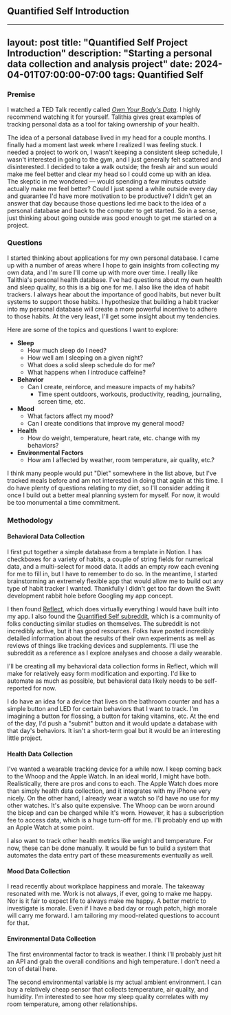 ## Quantified Self Introduction

---
layout: post
title: "Quantified Self Project Introduction"
description: "Starting a personal data collection and analysis project"
date: 2024-04-01T07:00:00-07:00
tags: Quantified Self
---

### Premise

I watched a TED Talk recently called [*Own Your Body's Data*](https://www.youtube.com/watch?v=_GMVTJ9ZKVc). I highly recommend watching it for yourself. Talithia gives great examples of tracking personal data as a tool for taking ownership of your health. 

The idea of a personal database lived in my head for a couple months. I finally had a moment last week where I realized I was feeling stuck. I needed a project to work on, I wasn't keeping a consistent sleep schedule, I wasn't interested in going to the gym, and I just generally felt scattered and disinterested. I decided to take a walk outside; the fresh air and sun would make me feel better and clear my head so I could come up with an idea. The skeptic in me wondered &mdash; would spending a few minutes outside actually make me feel better? Could I just spend a while outside every day and guarantee I'd have more motivation to be productive? I didn't get an answer that day because those questions led me back to the idea of a personal database and back to the computer to get started. So in a sense, just thinking about going outside was good enough to get me started on a project.

### Questions

I started thinking about applications for my own personal database. I came up with a number of areas where I hope to gain insights from collecting my own data, and I'm sure I'll come up with more over time. I really like Talithia's personal health database. I've had questions about my own health and sleep quality, so this is a big one for me. I also like the idea of habit trackers. I always hear about the importance of good habits, but never built systems to support those habits. I hypothesize that building a habit tracker into my personal database will create a more powerful incentive to adhere to those habits. At the very least, I'll get some insight about my tendencies. 

Here are some of the topics and questions I want to explore:

- **Sleep**
    - How much sleep do I need? 
    - How well am I sleeping on a given night?
    - What does a solid sleep schedule do for me?
    - What happens when I introduce caffeine?
- **Behavior**
    - Can I create, reinforce, and measure impacts of my habits?
        - Time spent outdoors, workouts, productivity, reading, journaling, screen time, etc.
- **Mood**
    - What factors affect my mood? 
    - Can I create conditions that improve my general mood?
- **Health**
    - How do weight, temperature, heart rate, etc. change with my behaviors?
- **Environmental Factors**
    - How am I affected by weather, room temperature, air quality, etc.?

I think many people would put "Diet" somewhere in the list above, but I've tracked meals before and am not interested in doing that again at this time. I do have plenty of questions relating to my diet, so I'll consider adding it once I build out a better meal planning system for myself. For now, it would be too monumental a time commitment.


### Methodology


#### Behavioral Data Collection

I first put together a simple database from a template in Notion. I has checkboxes for a variety of habits, a couple of string fields for numerical data, and a multi-select for mood data. It adds an empty row each evening for me to fill in, but I have to remember to do so. In the meantime, I started brainstorming an extremely flexible app that would allow me to build out any type of habit tracker I wanted. Thankfully I didn't get too far down the Swift development rabbit hole before Googling my app concept.

I then found [Reflect](https://www.reddit.com/r/QuantifiedSelf/comments/179mlh0/reflect_ios_app_to_track_anything/), which does virtually everything I would have built into my app. I also found the [Quantified Self subreddit](https://www.reddit.com/r/QuantifiedSelf/), which is a community of folks conducting similar studies on themselves. The subreddit is not incredibly active, but it has good resources. Folks have posted incredibly detailed information about the results of their own experiments as well as reviews of things like tracking devices and supplements. I'll use the subreddit as a reference as I explore analyses and choose a daily wearable.

I'll be creating all my behavioral data collection forms in Reflect, which will make for relatively easy form modification and exporting. I'd like to automate as much as possible, but behavioral data likely needs to be self-reported for now.

I do have an idea for a device that lives on the bathroom counter and has a simple button and LED for certain behaviors that I want to track. I'm imagining a button for flossing, a button for taking vitamins, etc. At the end of the day, I'd push a "submit" button and it would update a database with that day's behaviors. It isn't a short-term goal but it would be an interesting little project.

#### Health Data Collection

I've wanted a wearable tracking device for a while now. I keep coming back to the Whoop and the Apple Watch. In an ideal world, I might have both. Realistically, there are pros and cons to each. The Apple Watch does more than simply health data collection, and it integrates with my iPhone very nicely. On the other hand, I already wear a watch so I'd have no use for my other watches. It's also quite expensive. The Whoop can be worn around the bicep and can be charged while it's worn. However, it has a subscription fee to access data, which is a huge turn-off for me. I'll probably end up with an Apple Watch at some point.

I also want to track other health metrics like weight and temperature. For now, these can be done manually. It would be fun to build a system that automates the data entry part of these measurements eventually as well.

#### Mood Data Collection

I read recently about workplace happiness and morale. The takeaway resonated with me. Work is not always, if ever, going to make me happy. Nor is it fair to expect life to always make me happy. A better metric to investigate is morale. Even if I have a bad day or rough patch, high morale will carry me forward. I am tailoring my mood-related questions to account for that.

#### Environmental Data Collection

The first environmental factor to track is weather. I think I'll probably just hit an API and grab the overall conditions and high temperature. I don't need a ton of detail here.

The second environmental variable is my actual ambient environment. I can buy a relatively cheap sensor that collects temperature, air quality, and humidity. I'm interested to see how my sleep quality correlates with my room temperature, among other relationships.





